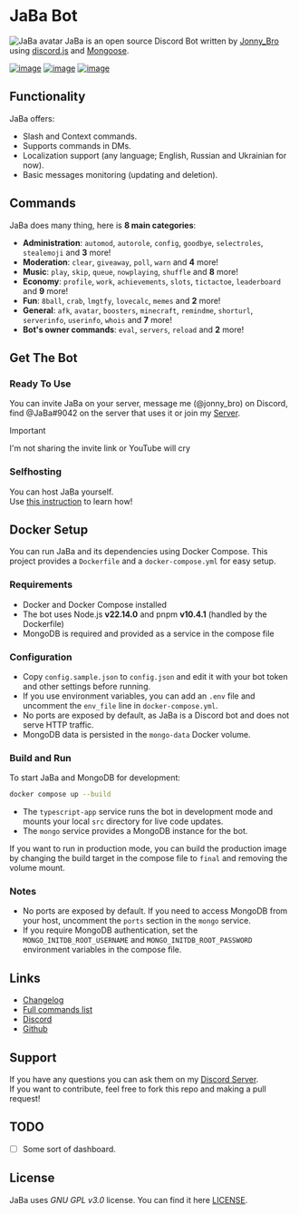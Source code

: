 # JaBa Bot

![JaBa avatar](https://cdn.discordapp.com/avatars/708637495054565426/e1e9a50ec08988d1b25c13f8bd4801bd.webp?size=128)
JaBa is an open source Discord Bot written by [Jonny_Bro](https://github.com/JonnyBro) using [discord.js](https://github.com/discordjs/discord.js) and [Mongoose](https://mongoosejs.com).

[![image](https://img.shields.io/discord/892727526911258654?logo=discord&&colorB=00BFFF&label=Discord&style=flat-square)](https://discord.gg/Ptkj2n9nzZ)
[![image](https://img.shields.io/badge/discord.js-v14.14.1-blue.svg?logo=npm)](https://github.com/discordjs/discord.js)
[![image](https://img.shields.io/github/license/JonnyBro/JaBa?label=License&style=flat-square)](https://github.com/JonnyBro/JaBa/blob/main/LICENSE)

## Functionality

JaBa offers:

* Slash and Context commands.
* Supports commands in DMs.
* Localization support (any language; English, Russian and Ukrainian for now).
* Basic messages monitoring (updating and deletion).

## Commands

JaBa does many thing, here is **8 main categories**:

* **Administration**: `automod`, `autorole`, `config`, `goodbye`, `selectroles`, `stealemoji` and **3** more!
* **Moderation**: `clear`, `giveaway`, `poll`, `warn` and **4** more!
* **Music**: `play`, `skip`, `queue`, `nowplaying`, `shuffle` and **8** more!
* **Economy**: `profile`, `work`, `achievements`, `slots`, `tictactoe`, `leaderboard` and **9** more!
* **Fun**: `8ball`, `crab`, `lmgtfy`, `lovecalc`, `memes` and **2** more!
* **General**: `afk`, `avatar`, `boosters`, `minecraft`, `remindme`, `shorturl`, `serverinfo`, `userinfo`, `whois` and **7** more!
* **Bot's owner commands**: `eval`, `servers`, `reload` and **2** more!

## Get The Bot

### Ready To Use

You can invite JaBa on your server, message me (@jonny_bro) on Discord, find @JaBa#9042 on the server that uses it or join my [Server](https://discord.gg/NPkySYKMkN).

> [!IMPORTANT]
> I'm not sharing the invite link or YouTube will cry

### Selfhosting

You can host JaBa yourself.\
Use [this instruction](https://github.com/JonnyBro/JaBa/wiki/Self-Hosting) to learn how!

## Docker Setup

You can run JaBa and its dependencies using Docker Compose. This project provides a `Dockerfile` and a `docker-compose.yml` for easy setup.

### Requirements

* Docker and Docker Compose installed
* The bot uses Node.js **v22.14.0** and pnpm **v10.4.1** (handled by the Dockerfile)
* MongoDB is required and provided as a service in the compose file

### Configuration

* Copy `config.sample.json` to `config.json` and edit it with your bot token and other settings before running.
* If you use environment variables, you can add an `.env` file and uncomment the `env_file` line in `docker-compose.yml`.
* No ports are exposed by default, as JaBa is a Discord bot and does not serve HTTP traffic.
* MongoDB data is persisted in the `mongo-data` Docker volume.

### Build and Run

To start JaBa and MongoDB for development:

```sh
docker compose up --build
```

* The `typescript-app` service runs the bot in development mode and mounts your local `src` directory for live code updates.
* The `mongo` service provides a MongoDB instance for the bot.

If you want to run in production mode, you can build the production image by changing the build target in the compose file to `final` and removing the volume mount.

### Notes

* No ports are exposed by default. If you need to access MongoDB from your host, uncomment the `ports` section in the `mongo` service.
* If you require MongoDB authentication, set the `MONGO_INITDB_ROOT_USERNAME` and `MONGO_INITDB_ROOT_PASSWORD` environment variables in the compose file.

## Links

* [Changelog](https://blog.jababot.ru)
* [Full commands list](https://dash.jababot.ru/commands)
* [Discord](https://discord.gg/Ptkj2n9nzZ)
* [Github](https://github.com/JonnyBro/JaBa/)

## Support

If you have any questions you can ask them on my [Discord Server](https://discord.gg/NPkySYKMkN).\
If you want to contribute, feel free to fork this repo and making a pull request!

## TODO

* [ ] Some sort of dashboard.

## License

JaBa uses *GNU GPL v3.0* license. You can find it here [LICENSE](LICENSE).
